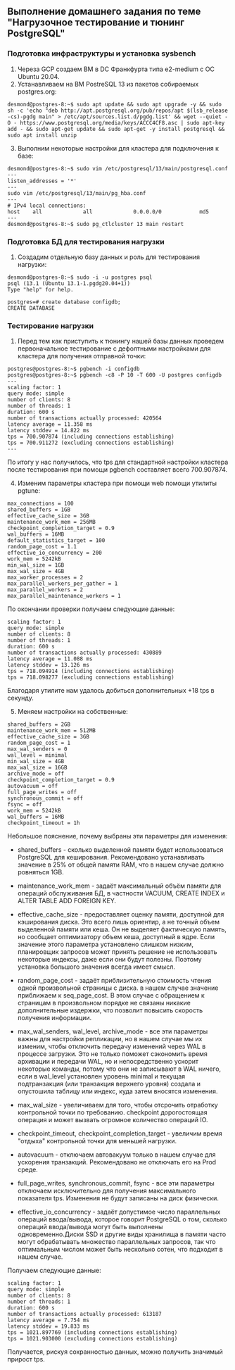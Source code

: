 ## Выполнение домашнего задания по теме "Нагрузочное тестирование и тюнинг PostgreSQL"

### Подготовка инфраструктуры и установка sysbench

1. Череза GCP создаем ВМ в DC Франкфурта типа e2-medium с ОС Ubuntu 20.04.
2. Устанавливаем на ВМ PostreSQL 13 из пакетов собираемых postgres.org:
```
desmond@postgres-8:~$ sudo apt update && sudo apt upgrade -y && sudo sh -c 'echo "deb http://apt.postgresql.org/pub/repos/apt $(lsb_release -cs)-pgdg main" > /etc/apt/sources.list.d/pgdg.list' && wget --quiet -O - https://www.postgresql.org/media/keys/ACCC4CF8.asc | sudo apt-key add - && sudo apt-get update && sudo apt-get -y install postgresql && sudo apt install unzip
```
3. Выполним некоторые настройки для кластера для подключения к базе:
```
desmond@postgres-8:~$ sudo vim /etc/postgresql/13/main/postgresql.conf
---
listen_addresses = '*'
---
sudo vim /etc/postgresql/13/main/pg_hba.conf
---
# IPv4 local connections:
host    all             all             0.0.0.0/0            md5
---
desmond@postgres-8:~$ sudo pg_ctlcluster 13 main restart
```

### Подготовка БД для тестирования нагрузки
1. Создадим отдельную базу данных и роль для тестирования нагрузки:
```
desmond@postgres-8:~$ sudo -i -u postgres psql
psql (13.1 (Ubuntu 13.1-1.pgdg20.04+1))
Type "help" for help.

postgres=# create database configdb;
CREATE DATABASE
```

### Тестирование нагрузки

1. Перед тем как приступить к тюнингу нашей базы данных проведем первоначальное тестирование с дефолтными настройками для кластера для получения отправной точки:
```
postgres@postgres-8:~$ pgbench -i configdb
postgres@postgres-8:~$ pgbench -c8 -P 10 -T 600 -U postgres configdb
---
scaling factor: 1
query mode: simple
number of clients: 8
number of threads: 1
duration: 600 s
number of transactions actually processed: 420564
latency average = 11.358 ms
latency stddev = 14.822 ms
tps = 700.907874 (including connections establishing)
tps = 700.911272 (excluding connections establishing)
---
```

По итогу у нас получилось, что tps для стандартной настройки кластера после тестирования при помощи pgbench составляет всего 700.907874.

4. Изменим параметры кластера при помощи web помощи утилиты pgtune:
```
max_connections = 100
shared_buffers = 1GB
effective_cache_size = 3GB
maintenance_work_mem = 256MB
checkpoint_completion_target = 0.9
wal_buffers = 16MB
default_statistics_target = 100
random_page_cost = 1.1
effective_io_concurrency = 200
work_mem = 5242kB
min_wal_size = 1GB
max_wal_size = 4GB
max_worker_processes = 2
max_parallel_workers_per_gather = 1
max_parallel_workers = 2
max_parallel_maintenance_workers = 1
```
По окончании проверки получаем следующие данные:
```
scaling factor: 1
query mode: simple
number of clients: 8
number of threads: 1
duration: 600 s
number of transactions actually processed: 430889
latency average = 11.088 ms
latency stddev = 13.126 ms
tps = 718.094914 (including connections establishing)
tps = 718.098277 (excluding connections establishing)
```
Благодаря утилите нам удалось добиться дополнительных +18 tps в секунду.

5. Меняем настройки на собственные:
```
shared_buffers = 2GB
maintenance_work_mem = 512MB
effective_cache_size = 3GB
random_page_cost = 1
max_wal_senders = 0
wal_level = minimal
min_wal_size = 4GB
max_wal_size = 16GB
archive_mode = off
checkpoint_completion_target = 0.9
autovacuum = off
full_page_writes = off
synchronous_commit = off
fsync = off
work_mem = 5242kB
wal_buffers = 16MB
checkpoint_timeout = 1h
```

Небольшое пояснение, почему выбраны эти параметры для изменения:

- shared_buffers - сколько выделенной памяти будет использоваться PostgreSQL для кеширования. Рекомендовано устанавливать значение в 25% от общей памяти RAM, что в нашем случае должно ровняться 1GB.

- maintenance_work_mem - задаёт максимальный объём памяти для операций обслуживания БД, в частности VACUUM, CREATE INDEX и ALTER TABLE ADD FOREIGN KEY.

- effective_cache_size - предоставляет оценку памяти, доступной для кэширования диска. Это всего лишь ориентир, а не точный объем выделенной памяти или кеша. Он не выделяет фактическую память, но сообщает оптимизатору объем кеша, доступный в ядре. Если значение этого параметра установлено слишком низким, планировщик запросов может принять решение не использовать некоторые индексы, даже если они будут полезны. Поэтому установка большого значения всегда имеет смысл.

- random_page_cost - задаёт приблизительную стоимость чтения одной произвольной страницы с диска. в нашем случае значение приближаем к seq_page_cost. В этом случае с обращением к страницам в произвольном порядке не связаны никакие дополнительные издержки, что позволит повысить скорость получения информации.

- max_wal_senders, wal_level, archive_mode - все эти параметры важны для настройки репликации, но в нашем случае мы их изменим, чтобы отключить передачу изменений через WAL в процессе загрузки. Это не только поможет сэкономить время архивации и передачи WAL, но и непосредственно ускорит некоторые команды, потому что они не записывают в WAL ничего, если в wal_level установлен уровень minimal и текущая подтранзакция (или транзакция верхнего уровня) создала и опустошила таблицу или индекс, куда затем вносятся изменения.

- max_wal_size - увеличиваем для того, чтобы отсрочить отработку контрольной точки по требованию. checkpoint дорогостоящая операция и может вызвать огромное количество операций IO.

- checkpoint_timeout, checkpoint_completion_target - увеличим время "отдыха" контрольной точки для меньшей нагрузки.

- autovacuum - отключаем автовакуум только в нашем случае для ускорения транзакций. Рекомендовано не отключать его на Prod среде.

- full_page_writes, synchronous_commit, fsync - все эти параметры отключаем исключительно для получения максимального показателя tps. Изменения не будут записаны на диск физически.

- effective_io_concurrency - задаёт допустимое число параллельных операций ввода/вывода, которое говорит PostgreSQL о том, сколько операций ввода/вывода могут быть выполнены одновременно.Диски SSD и другие виды хранилища в памяти часто могут обрабатывать множество параллельных запросов, так что оптимальным числом может быть несколько сотен, что подходит в нашем случае.


Получаем следующие данные:
```
scaling factor: 1
query mode: simple
number of clients: 8
number of threads: 1
duration: 600 s
number of transactions actually processed: 613187
latency average = 7.754 ms
latency stddev = 19.833 ms
tps = 1021.897769 (including connections establishing)
tps = 1021.903000 (excluding connections establishing)
```
Получается, рискуя сохранностью данных, можно получить значимый прирост tps.